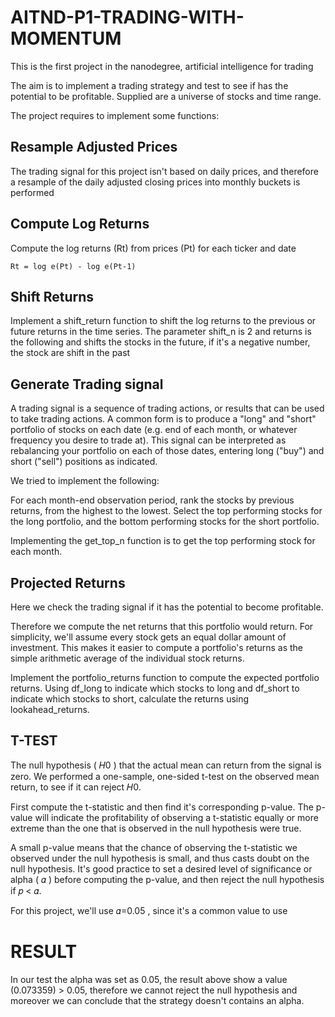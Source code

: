 # AITND-P1-TRADING-WITH-MOMENTUM
This is the first project in the nanodegree, artificial intelligence for trading

The aim is to implement a trading strategy and test to see if has the potential to be profitable. Supplied are a universe of stocks and time range. 

The project requires to implement some functions:

## Resample Adjusted Prices
The trading signal for this project isn't based on daily prices, and therefore a resample of the daily adjusted closing prices into monthly buckets is performed

## Compute Log Returns
Compute the log returns (Rt) from prices (Pt) for each ticker and date
 
 ` Rt = log e(Pt) - log e(Pt-1) `
 
## Shift Returns
Implement a shift_return function to shift the log returns to the previous or future returns in the time series. The parameter shift_n is 2 and returns is the following and shifts the stocks in the future, if it's a negative number, the stock are shift in the past

## Generate Trading signal
A trading signal is a sequence of trading actions, or results that can be used to take trading actions. A common form is to produce a "long" and "short" portfolio of stocks on each date (e.g. end of each month, or whatever frequency you desire to trade at). This signal can be interpreted as rebalancing your portfolio on each of those dates, entering long ("buy") and short ("sell") positions as indicated.

We tried to implement the following:

For each month-end observation period, rank the stocks by previous returns, from the highest to the lowest. Select the top performing stocks for the long portfolio, and the bottom performing stocks for the short portfolio.

Implementing the get_top_n function is to get the top performing stock for each month. 

## Projected Returns
Here we check the trading signal if it has the potential to become profitable.

Therefore we compute the net returns that this portfolio would return. For simplicity, we'll assume every stock gets an equal dollar amount of investment. This makes it easier to compute a portfolio's returns as the simple arithmetic average of the individual stock returns.

Implement the portfolio_returns function to compute the expected portfolio returns. Using df_long to indicate which stocks to long and df_short to indicate which stocks to short, calculate the returns using lookahead_returns. 

## T-TEST
The null hypothesis ( 𝐻0 ) that the actual mean can return from the signal is zero. We  performed a one-sample, one-sided t-test on the observed mean return, to see if it can reject 𝐻0.

First compute the t-statistic and then find it's corresponding p-value. The p-value will indicate the profitability of observing a t-statistic equally or more extreme than the one that is observed in the null hypothesis were true.

A small p-value means that the chance of observing the t-statistic we observed under the null hypothesis is small, and thus casts doubt on the null hypothesis. It's good practice to set a desired level of significance or alpha ( 𝛼 ) before computing the p-value, and then reject the null hypothesis if  𝑝 < 𝛼.

For this project, we'll use  𝛼=0.05 , since it's a common value to use

# RESULT
In our test the alpha was set as 0.05, the result above show a value (0.073359) > 0.05, therefore we cannot reject the null hypothesis and moreover we can conclude that the strategy doesn't contains an alpha.





